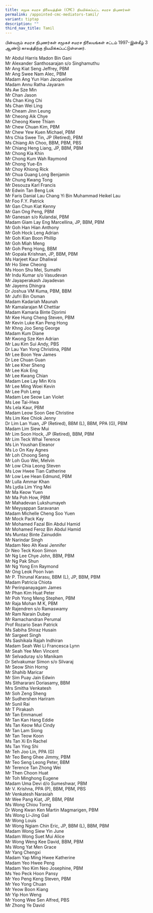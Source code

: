 ```yaml
---
title: சமூக சமரச நிலையத்தின் (CMC) நியமிக்கப்பட்ட சமரச நிபுணர்கள்
permalink: /appointed-cmc-mediators-tamil/
variant: tiptap
description: ""
third_nav_title: Tamil
---
```

<p>பின்வரும் சமரச நிபுணர்கள் சமூகச் சமரச நிலையங்கள் சட்டம் 1997-இன்கீழ் 3
ஆண்டு காலத்திற்கு நியமிக்கப்பட்டுள்ளனர்.&nbsp;</p>
<p>Mr Abdul Harris Madon Bin Gani
<br>Mr Alexander Santhosarajan s/o Singhamuthu
<br>Mr Ang Kiat Seng Jeffrey, PBM
<br>Mr Ang Swee Nam Alec, PBM
<br>Madam Ang Yun Han Jacqueline
<br>Madam Annu Ratha Jayaram
<br>Ms Aw Sze Min
<br>Mr Chan Jason
<br>Ms Chan King Chi
<br>Ms Chan Wei Ling
<br>Mr Cheam Jinn Leung
<br>Mr Cheong Aik Chye
<br>Mr Cheong Kwee Thiam
<br>Mr Chew Chuan Kim, PBM
<br>Mr Chew Yew Kuen Michael, PBM
<br>Mrs Chia Swee Tin, JP (Retired), PBM
<br>Ms Chiang Ah Choo, BBM, PBM, PBS
<br>Mr Chiang Heng Liang, JP, BBM, PBM
<br>Mr Chong Kia Khin
<br>Mr Chong Kum Wah Raymond
<br>Mr Chong Yue-En
<br>Mr Choy Khiong Rick
<br>Mr Chua Guang Long Benjamin
<br>Mr Chung Kwang Tong
<br>Mr Desouza Karl Francis
<br>Mr Edwin Tan Beng Lok
<br>Mr Faris Danial Lau Chang Yi Bin Muhammad Heikel Lau
<br>Mr Foo F.Y. Patrick
<br>Mr Gan Chun Kiat Kenny
<br>Mr Gan Ong Peng, PBM
<br>Mr Ganesan s/o Kulandai, PBM
<br>Madam Giam Lay Eng Marcellina, JP, BBM, PBM
<br>Mr Goh Han Hian Anthony
<br>Mr Goh Hock Leng Adrian
<br>Mr Goh Kian Boon Phillip
<br>Mr Goh Miah Meng
<br>Mr Goh Peng Hong, BBM
<br>Mr Gopala Krishnan, JP, BBM, PBM
<br>Ms Harjeet Kaur Dhaliwal
<br>Mr Ho Siew Cheong
<br>Ms Hoon Shu Mei, Sumathi
<br>Mr Indu Kumar s/o Vasudevan
<br>Mr Jayaperakash Jayadevan
<br>Mr Jayems Dhingra
<br>Dr Joshua VM Kuma, PBM, BBM
<br>Mr Jufri Bin Osman
<br>Madam Kadariah Maunah
<br>Mr Kamalarajan M Chettiar
<br>Madam Kamaria Binte Djorimi
<br>Mr Kee Hung Cheng Steven, PBM
<br>Mr Kevin Luke Kan Peng Hong
<br>Mr Khng Joo Seng George
<br>Madam Kum Diane
<br>Mr Kwong Sze Ken Adrian
<br>Mr Lau Kim Sui Andy, PBS
<br>Dr Lau Yan Yong Christina, PBM
<br>Mr Lee Boon Yew James
<br>Dr Lee Chuan Guan
<br>Mr Lee Kher Sheng
<br>Mr Lee Kok Eng
<br>Mr Lee Kwang Chian
<br>Madam Lee Lay Min Kris
<br>Mr Lee Ming Woei Kevin
<br>Mr Lee Poh Leng
<br>Madam Lee Seow Lan Violet
<br>Ms Lee Tai-Hwa
<br>Ms Lela Kaur, PBM
<br>Madam Leow Soon Gee Christine
<br>Ms Lim Kee Chiok Jenny
<br>Dr Lim Lan Yuan, JP (Retired), BBM (L), BBM, PPA (G), PBM
<br>Madam Lim Siew Mui
<br>Mr Lim Soon Hock, JP (Retired), BBM, PBM
<br>Mr Lim Teck Whai Terence
<br>Ms Lin Youshan Eleanor
<br>Ms Lo On Kay Agnes
<br>Mr Loh Choong Seng
<br>Mr Loh Guo Wei, Melvin
<br>Mr Low Chia Leong Steven
<br>Ms Low Hwee Tian Catherine
<br>Mr Low Lee Hean Edmund, PBM
<br>Mr Lulla Ammar Khan
<br>Ms Lydia Lim Ying Mei
<br>Mr Ma Keow Yuen
<br>Mr Ma Poh How, PBM
<br>Mr Mahadevan Lukshumayeh
<br>Mr Meyyappan Saravanan
<br>Madam Michelle Cheng Soo Yuen
<br>Mr Mock Pack Kay
<br>Mr Mohamed Fazal Bin Abdul Hamid
<br>Mr Mohamed Feroz Bin Abdul Hamid
<br>Ms Muntaz Binte Zainuddin
<br>Mr Narindar Singh
<br>Madam Neo Ah Kwai Jennifer
<br>Dr Neo Teck Koon Simon
<br>Mr Ng Lee Chye John, BBM, PBM
<br>Mr Ng Pak Shun
<br>Mr Ng Yong Ern Raymond
<br>Mr Ong Leok Poon Ivan
<br>Mr P. Thirunal Karasu, BBM (L), JP, BBM, PBM
<br>Madam Patricia Chiota
<br>Mr Perinpanayagam James
<br>Mr Phan Kim Huat Peter
<br>Mr Poh Yong Meng Stephen, PBM
<br>Mr Raja Mohan M K, PBM
<br>Mr Rajendren s/o Ramaswamy
<br>Mr Ram Narain Dubey
<br>Mr Ramachandran Perumal
<br>Prof Rozario Sean Patrick
<br>Ms Sabiha Shiraz Husain
<br>Mr Sargeet Singh
<br>Ms Sashikala Rajah Indhiran
<br>Madam Seah Wei Li Francesca Lynn
<br>Mr Seah Yee Men Vincent
<br>Mr Selvaduray s/o Manikam
<br>Dr Selvakumar Simon s/o Silvaraj
<br>Mr Seow Shin Horng
<br>Mr Shahib Maricar
<br>Mr Sim Puay Jain Edwin
<br>Ms Sithararani Doriasamy, BBM
<br>Mrs Smitha Venkatesh
<br>Mr Soh Zeng Sheng
<br>Mr Sudhershen Hariram
<br>Mr Sunil Rai
<br>Mr T Pirakash
<br>Mr Tan Emmanuel
<br>Mr Tan Kan Hang Eddie
<br>Ms Tan Keow Mui Cindy
<br>Mr Tan Lam Siong
<br>Mr Tan Teow Koon
<br>Ms Tan Xi En Rachel
<br>Ms Tan Ying Shi
<br>Mr Teh Joo Lin, PPA (G)
<br>Mr Teo Beng Ghee Jimmy, PBM
<br>Mr Teo Seng Leong Peter, BBM
<br>Mr Terence Tan Zhong Wei
<br>Mr Then Choon Huat
<br>Mr Toh Minghong Eugene
<br>Madam Uma Devi d/o Sumeshwar, PBM
<br>Mr V. Krishna, PPA (P), BBM, PBM, PBS
<br>Mr Venkatesh Narasiah
<br>Mr Wee Pang Kiat, JP, BBM, PBM
<br>Ms Wong Chiou Torng
<br>Dr Wong Kwan Ken Martin Magmarigen, PBM
<br>Ms Wong Li-Jing Gail
<br>Mr Wong Louis
<br>Mr Wong Ngiam Chin Eric, JP, BBM (L), BBM, PBM
<br>Madam Wong Siew Yin June
<br>Madam Wong Suet Mui Alice
<br>Mr Wong Weng Kee David, BBM, PBM
<br>Ms Wong Yat Men Grace
<br>Mr Yang Chengxi
<br>Madam Yap Ming Hwee Katherine
<br>Madam Yeo Hwee Peng
<br>Madam Yeo Kim Neo Josephine, PBM
<br>Ms Yeo Peck Hoon Pansy
<br>Mr Yeo Peng Keng Steven, PBM
<br>Mr Yeo Yong Chuan
<br>Mr Yeow Boon Kiang
<br>Mr Yip Hon Weng
<br>Mr Yoong Wee Sen Alfred, PBS
<br>Mr Zhong Ye David</p>